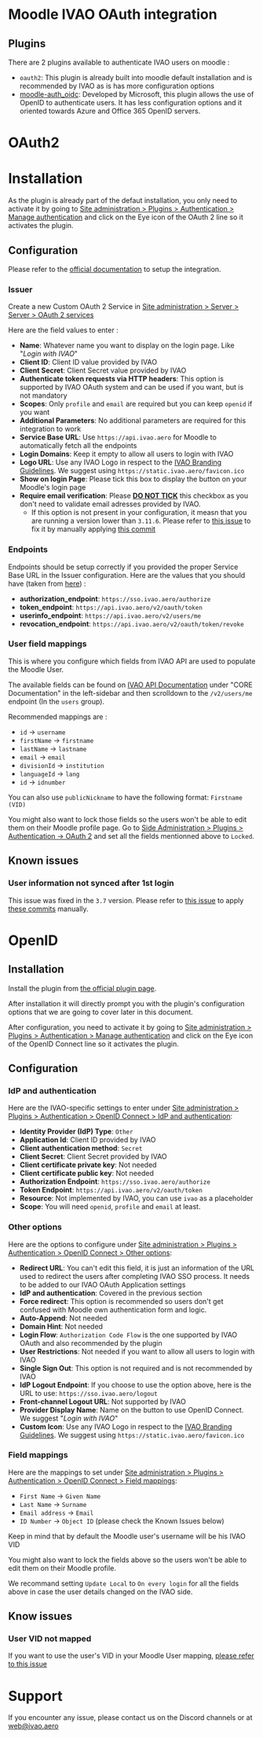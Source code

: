 # Moodle IVAO OAuth integration

## Plugins

There are 2 plugins available to authenticate IVAO users on moodle : 
 - `oauth2`: This plugin is already built into moodle default installation and is recommended by IVAO as is has more configuration options
 - [moodle-auth_oidc](https://github.com/Microsoft/moodle-auth_oidc): Developed by Microsoft, this plugin allows the use of OpenID to authenticate users. It has less configuration options and it oriented towards Azure and Office 365 OpenID servers.

# OAuth2

# Installation

As the plugin is already part of the defaut installation, you only need to activate it by going to [Site administration > Plugins > Authentication > Manage authentication](http://moodle.local/admin/settings.php?section=manageauths) and click on the Eye icon of the OAuth 2 line so it activates the plugin.

## Configuration

Please refer to the [official documentation](https://docs.moodle.org/402/en/OAuth_2_services) to setup the integration. 

### Issuer 

Create a new Custom OAuth 2 Service in [Site administration > Server > Server > OAuth 2 services](http://moodle.local/admin/tool/oauth2/issuers.php)

Here are the field values to enter : 
 - **Name**: Whatever name you want to display on the login page. Like "_Login with IVAO_"
 - **Client ID**: Client ID value provided by IVAO
 - **Client Secret**: Client Secret value provided by IVAO
 - **Authenticate token requests via HTTP headers**: This option is supported by IVAO OAuth system and can be used if you want, but is not mandatory
 - **Scopes**: Only `profile` and `email` are required but you can keep `openid` if you want
 - **Additional Parameters**: No additional parameters are required for this integration to work
 - **Service Base URL**: Use `https://api.ivao.aero` for Moodle to automatically fetch all the endpoints
 - **Login Domains**: Keep it empty to allow all users to login with IVAO
 - **Logo URL**: Use any IVAO Logo in respect to the [IVAO Branding Guidelines](https://brand.ivao.aero/logo/). We suggest using `https://static.ivao.aero/favicon.ico`
 - **Show on login Page**: Please tick this box to display the button on your Moodle's login page
 - **Require email verification**: Please **<u>DO NOT TICK</u>** this checkbox as you don't need to validate email adresses provided by IVAO. 
   - If this option is not present in your configuration, it measn that you are running a version lower than `3.11.6`. Please refer to [this issue](https://tracker.moodle.org/browse/MDL-67802) to fix it by manually applying [this commit](https://github.com/mattporritt/moodle/commit/07d40a91ee2e4e87ee4aed4f66d4295efabd0a54)

### Endpoints

Endpoints should be setup correctly if you provided the proper Service Base URL in the Issuer configuration. 
Here are the values that you should have (taken from [here](https://api.ivao.aero/.well-known/openid-configuration)) : 
 - **authorization_endpoint**: `https://sso.ivao.aero/authorize`
 - **token_endpoint**: `https://api.ivao.aero/v2/oauth/token`
 - **userinfo_endpoint**: `https://api.ivao.aero/v2/users/me`
 - **revocation_endpoint**: `https://api.ivao.aero/v2/oauth/token/revoke`

### User field mappings

This is where you configure which fields from IVAO API are used to populate the Moodle User. 

The available fields can be found on [IVAO API Documentation](https://api.ivao.aero/docs) under "CORE Documentation" in the left-sidebar and then scrolldown to the `/v2/users/me` endpoint (In the `users` group).

Recommended mappings are : 
 - `id` -> `username`
 - `firstName` -> `firstname`
 - `lastName` -> `lastname`
 - `email` -> `email`
 - `divisionId` -> `institution`
 - `languageId` -> `lang`
 - `id` -> `idnumber`

You can also use `publicNickname` to have the following format: `Firstname (VID)` 

You might also want to lock those fields so the users won't be able to edit them on their Moodle profile page. Go to [Side Administration > Plugins > Authentication -> OAuth 2](http://moodle.local/admin/settings.php?section=authsettingoauth2) and set all the fields mentionned above to `Locked`.

## Known issues

### User information not synced after 1st login 

This issue was fixed in the `3.7` version. Please refer to [this issue](https://tracker.moodle.org/browse/MDL-61767) to apply [these commits](https://github.com/andrewnicols/moodle/compare/44890bd738...MDL-61767-master) manually.


# OpenID 

## Installation

Install the plugin from [the official plugin page](https://moodle.org/plugins/auth_oidc). 

After installation it will directly prompt you with the plugin's configuration options that we are going to cover later in this document.

After configuration, you need to activate it by going to [Site administration > Plugins > Authentication > Manage authentication](http://moodle.local/admin/settings.php?section=manageauths) and click on the Eye icon of the OpenID Connect line so it activates the plugin.

## Configuration
### IdP and authentication
Here are the IVAO-specific settings to enter under [Site administration > Plugins > Authentication > OpenID Connect > IdP and authentication](http://moodle.local/auth/oidc/manageapplication.php):
 - **Identity Provider (IdP) Type**: `Other`
 - **Application Id**: Client ID provided by IVAO
 - **Client authentication method**: `Secret`
 - **Client Secret**: Client Secret provided by IVAO
 - **Client certificate private key**: Not needed
 - **Client certificate public key**: Not needed
 - **Authorization Endpoint**: `https://sso.ivao.aero/authorize`
 - **Token Endpoint**: `https://api.ivao.aero/v2/oauth/token`
 - **Resource**: Not implemented by IVAO, you can use `ivao` as a placeholder 
 - **Scope**: You will need `openid`, `profile` and `email` at least.

### Other options
Here are the options to configure under [Site administration > Plugins > Authentication > OpenID Connect > Other options](http://moodle.local/admin/settings.php?section=authsettingoidc):
- **Redirect URL**: You can't edit this field, it is just an information of the URL used to redirect the users after completing IVAO SSO process. It needs to be added to our IVAO OAuth Application settings
- **IdP and authentication**: Covered in the previous section
- **Force redirect**: This option is recommended so users don't get confused with Moodle own authentication form and logic.
- **Auto-Append**: Not needed
- **Domain Hint**: Not needed
- **Login Flow**: `Authorization Code Flow` is the one supported by IVAO OAuth and also recommended by the plugin
- **User Restrictions**: Not needed if you want to allow all users to login with IVAO
- **Single Sign Out**: This option is not required and is not recommended by IVAO
- **IdP Logout Endpoint**: If you choose to use the option above, here is the URL to use: `https://sso.ivao.aero/logout`
- **Front-channel Logout URL**: Not supported by IVAO
- **Provider Display Name**: Name on the button to use OpenID Connect. We suggest "_Login with IVAO_"
- **Custom Icon**: Use any IVAO Logo in respect to the [IVAO Branding Guidelines](https://brand.ivao.aero/logo/). We suggest using `https://static.ivao.aero/favicon.ico`

### Field mappings
Here are the mappings to set under [Site administration > Plugins > Authentication > OpenID Connect > Field mappings](http://moodle.local/admin/settings.php?section=auth_oidc_field_mapping):
- `First Name` -> `Given Name`
- `Last Name` -> `Surname`
- `Email address` -> `Email`
- `ID Number` -> `Object ID` (please check the Known Issues below)

Keep in mind that by default the Moodle user's username will be his IVAO VID

You might also want to lock the fields above so the users won't be able to edit them on their Moodle profile.

We recommand setting `Update Local` to `On every login` for all the fields above in case the user details changed on the IVAO side.

## Know issues
### User VID not mapped
If you want to use the user's VID in your Moodle User mapping, [please refer to this issue](https://github.com/microsoft/o365-moodle/issues/2295)

# Support

If you encounter any issue, please contact us on the Discord channels or at [web@ivao.aero](mailto:web@ivao.aero)